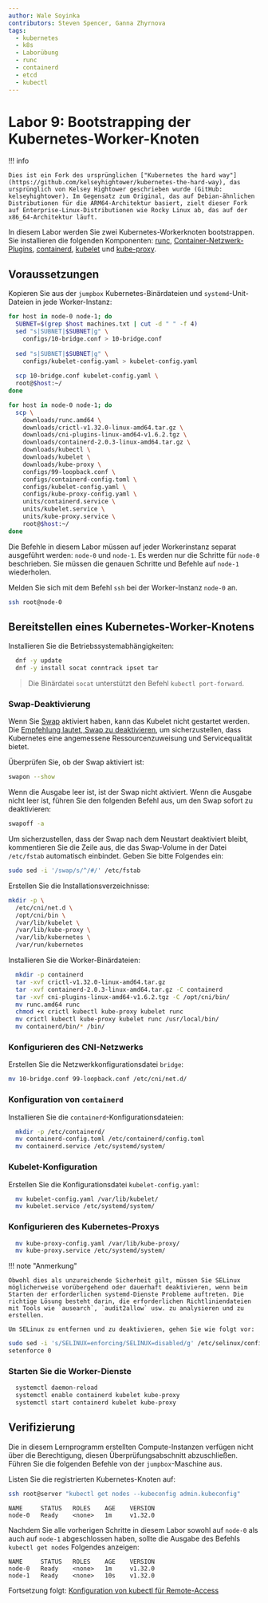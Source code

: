 ```yaml
---
author: Wale Soyinka
contributors: Steven Spencer, Ganna Zhyrnova
tags:
  - kubernetes
  - k8s
  - Laborübung
  - runc
  - containerd
  - etcd
  - kubectl
---
```


# Labor 9: Bootstrapping der Kubernetes-Worker-Knoten

!!! info

    Dies ist ein Fork des ursprünglichen ["Kubernetes the hard way"](https://github.com/kelseyhightower/kubernetes-the-hard-way), das ursprünglich von Kelsey Hightower geschrieben wurde (GitHub: kelseyhightower). Im Gegensatz zum Original, das auf Debian-ähnlichen Distributionen für die ARM64-Architektur basiert, zielt dieser Fork auf Enterprise-Linux-Distributionen wie Rocky Linux ab, das auf der x86_64-Architektur läuft.

In diesem Labor werden Sie zwei Kubernetes-Workerknoten bootstrappen. Sie installieren die folgenden Komponenten: [runc](https://github.com/opencontainers/runc), [Container-Netzwerk-Plugins](https://github.com/containernetworking/cni), [containerd](https://github.com/containerd/containerd), [kubelet](https://kubernetes.io/docs/reference/command-line-tools-reference/kubelet/) und [kube-proxy](https://kubernetes.io/docs/concepts/cluster-administration/proxies).

## Voraussetzungen

Kopieren Sie aus der `jumpbox` Kubernetes-Binärdateien und `systemd`-Unit-Dateien in jede Worker-Instanz:

```bash
for host in node-0 node-1; do
  SUBNET=$(grep $host machines.txt | cut -d " " -f 4)
  sed "s|SUBNET|$SUBNET|g" \
    configs/10-bridge.conf > 10-bridge.conf 
    
  sed "s|SUBNET|$SUBNET|g" \
    configs/kubelet-config.yaml > kubelet-config.yaml
    
  scp 10-bridge.conf kubelet-config.yaml \
  root@$host:~/
done
```

```bash
for host in node-0 node-1; do
  scp \
    downloads/runc.amd64 \
    downloads/crictl-v1.32.0-linux-amd64.tar.gz \
    downloads/cni-plugins-linux-amd64-v1.6.2.tgz \
    downloads/containerd-2.0.3-linux-amd64.tar.gz \
    downloads/kubectl \
    downloads/kubelet \
    downloads/kube-proxy \
    configs/99-loopback.conf \
    configs/containerd-config.toml \
    configs/kubelet-config.yaml \
    configs/kube-proxy-config.yaml \
    units/containerd.service \
    units/kubelet.service \
    units/kube-proxy.service \
    root@$host:~/
done
```

Die Befehle in diesem Labor müssen auf jeder Workerinstanz separat ausgeführt werden: `node-0` und `node-1`. Es werden nur die Schritte für `node-0` beschrieben. Sie müssen die genauen Schritte und Befehle auf `node-1` wiederholen.

Melden Sie sich mit dem Befehl `ssh` bei der Worker-Instanz `node-0` an.

```bash
ssh root@node-0
```

## Bereitstellen eines Kubernetes-Worker-Knotens

Installieren Sie die Betriebssystemabhängigkeiten:

```bash
  dnf -y update
  dnf -y install socat conntrack ipset tar
```

> Die Binärdatei `socat` unterstützt den Befehl `kubectl port-forward`.

### Swap-Deaktivierung

Wenn Sie [Swap](https://help.ubuntu.com/community/SwapFaq) aktiviert haben, kann das Kubelet nicht gestartet werden. Die [Empfehlung lautet, Swap zu deaktivieren](https://github.com/kubernetes/kubernetes/issues/7294), um sicherzustellen, dass Kubernetes eine angemessene Ressourcenzuweisung und Servicequalität bietet.

Überprüfen Sie, ob der Swap aktiviert ist:

```bash
swapon --show
```

Wenn die Ausgabe leer ist, ist der Swap nicht aktiviert. Wenn die Ausgabe nicht leer ist, führen Sie den folgenden Befehl aus, um den Swap sofort zu deaktivieren:

```bash
swapoff -a
```

Um sicherzustellen, dass der Swap nach dem Neustart deaktiviert bleibt, kommentieren Sie die Zeile aus, die das Swap-Volume in der Datei `/etc/fstab` automatisch einbindet. Geben Sie bitte Folgendes ein:

```bash
sudo sed -i '/swap/s/^/#/' /etc/fstab
```

Erstellen Sie die Installationsverzeichnisse:

```bash
mkdir -p \
  /etc/cni/net.d \
  /opt/cni/bin \
  /var/lib/kubelet \
  /var/lib/kube-proxy \
  /var/lib/kubernetes \
  /var/run/kubernetes
```

Installieren Sie die Worker-Binärdateien:

```bash
  mkdir -p containerd
  tar -xvf crictl-v1.32.0-linux-amd64.tar.gz
  tar -xvf containerd-2.0.3-linux-amd64.tar.gz -C containerd
  tar -xvf cni-plugins-linux-amd64-v1.6.2.tgz -C /opt/cni/bin/
  mv runc.amd64 runc
  chmod +x crictl kubectl kube-proxy kubelet runc 
  mv crictl kubectl kube-proxy kubelet runc /usr/local/bin/
  mv containerd/bin/* /bin/
```

### Konfigurieren des CNI-Netzwerks

Erstellen Sie die Netzwerkkonfigurationsdatei `bridge`:

```bash
mv 10-bridge.conf 99-loopback.conf /etc/cni/net.d/
```

### Konfiguration von `containerd`

Installieren Sie die `containerd`-Konfigurationsdateien:

```bash
  mkdir -p /etc/containerd/
  mv containerd-config.toml /etc/containerd/config.toml
  mv containerd.service /etc/systemd/system/
```

### Kubelet-Konfiguration

Erstellen Sie die Konfigurationsdatei `kubelet-config.yaml`:

```bash
  mv kubelet-config.yaml /var/lib/kubelet/
  mv kubelet.service /etc/systemd/system/
```

### Konfigurieren des Kubernetes-Proxys

```bash
  mv kube-proxy-config.yaml /var/lib/kube-proxy/
  mv kube-proxy.service /etc/systemd/system/
```

!!! note "Anmerkung"

    Obwohl dies als unzureichende Sicherheit gilt, müssen Sie SELinux möglicherweise vorübergehend oder dauerhaft deaktivieren, wenn beim Starten der erforderlichen systemd-Dienste Probleme auftreten. Die richtige Lösung besteht darin, die erforderlichen Richtliniendateien mit Tools wie `ausearch`, `audit2allow` usw. zu analysieren und zu erstellen.
    
    Um SELinux zu entfernen und zu deaktivieren, gehen Sie wie folgt vor:

  ```bash
  sudo sed -i 's/SELINUX=enforcing/SELINUX=disabled/g' /etc/selinux/config
  setenforce 0
  ```

### Starten Sie die Worker-Dienste

```bash
  systemctl daemon-reload
  systemctl enable containerd kubelet kube-proxy
  systemctl start containerd kubelet kube-proxy
```

## Verifizierung

Die in diesem Lernprogramm erstellten Compute-Instanzen verfügen nicht über die Berechtigung, diesen Überprüfungsabschnitt abzuschließen. Führen Sie die folgenden Befehle von der `jumpbox`-Maschine aus.

Listen Sie die registrierten Kubernetes-Knoten auf:

```bash
ssh root@server "kubectl get nodes --kubeconfig admin.kubeconfig"
```

```text
NAME     STATUS   ROLES    AGE    VERSION
node-0   Ready    <none>   1m     v1.32.0
```

Nachdem Sie alle vorherigen Schritte in diesem Labor sowohl auf `node-0` als auch auf `node-1` abgeschlossen haben, sollte die Ausgabe des Befehls `kubectl get nodes` Folgendes anzeigen:

```text
NAME     STATUS   ROLES    AGE    VERSION
node-0   Ready    <none>   1m     v1.32.0
node-1   Ready    <none>   10s    v1.32.0
```

Fortsetzung folgt: [Konfiguration von kubectl für Remote-Access](lab10-configuring-kubectl.md)
